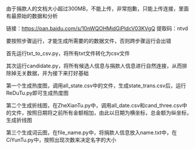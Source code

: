 由于捐款人的文档大小超过300MB，不能上传，非常抱歉，只能上传连接，里面有最原始的数据和分析

链接：https://pan.baidu.com/s/10nWQOHMjdGiPldcV03KVgQ   提取码：ntvd

要按照步骤运行，才能生成所需要的的数据文件，否则跨步骤运行会出错

首先运行txt_to_csv.py，将所有txt文件转化为csv文件

其次运行candidate.py，将所有候选人信息与捐款人信息进行自然连接，从而排除掉无关数据，并为接下来打好基础

第一个生成热度图，调用all_state.csv中的文件，生成state_trans.csv后，运行ReDuTu.py即可生成热度图

第二个生成折线图，在ZheXianTu.py中，调用all_date.csv和cand_three.csv中的文件，按照日期将之前所有金额相加，由此以日期为横坐标，总金额为纵坐标，生成折线图

第三个生成词云图，在file_name.py中，将捐款人信息放入name.txt中，在CiYunTu.py中，按照出现次数来决定名字的大小
